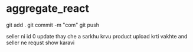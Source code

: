 # aggregate_react

git add .
git commit -m "com"
git push




seller ni id 0 update thay che a sarkhu krvu product upload krti vakhte
and seller ne requst show karavi